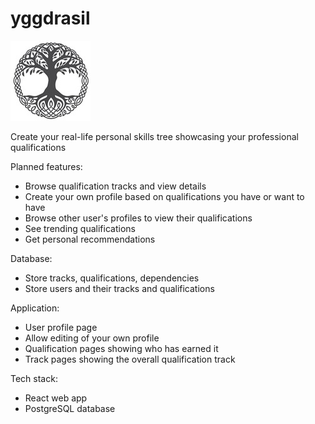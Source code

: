# yggdrasil

![Yggdrasil](resources/yggdrasil128.jpg)

Create your real-life personal skills tree showcasing your professional qualifications

Planned features:
 * Browse qualification tracks and view details
 * Create your own profile based on qualifications you have or want to have
 * Browse other user's profiles to view their qualifications
 * See trending qualifications
 * Get personal recommendations

Database:
 * Store tracks, qualifications, dependencies
 * Store users and their tracks and qualifications

Application:
 * User profile page
 * Allow editing of your own profile
 * Qualification pages showing who has earned it
 * Track pages showing the overall qualification track

Tech stack:
 * React web app
 * PostgreSQL database